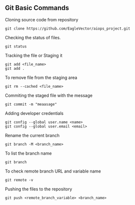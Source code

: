 ## Git Basic Commands

Cloning source code from repository
```
git clone https://github.com/EagleVector/aiops_project.git
```

Checking the status of files.
```
git status
```

Tracking the file or Staging it
```
git add <file_name> 
git add .
```

To remove file from the staging area
```
git rm --cached <file_name>
```

Commiting the staged file with the message
```
git commit -m "meaasage"
```

Adding developer credentials
```
git config --global user.name <name>
git config --global user.email <email>
```

Rename the current branch
```
git branch -M <branch_name>
```

To list the branch name
```
git branch
```
To check remote branch URL and variable name
```
git remote -v
```

Pushing the files to the repository
```
git push <remote_branch_variable> <branch_name>
```
###